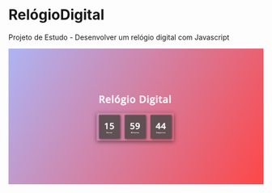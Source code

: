 # RelógioDigital

Projeto de Estudo -  Desenvolver um relógio digital com Javascript

<img src="/RelogioJS.png" alt="Relogio" class="relogio-img">
